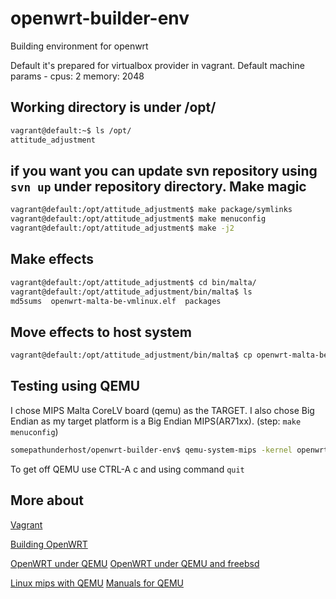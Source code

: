 openwrt-builder-env
===================

Building environment for openwrt

Default it's prepared for virtualbox provider in vagrant. Default machine params - cpus: 2 memory: 2048


Working directory is under /opt/
------------------
```sh
vagrant@default:~$ ls /opt/
attitude_adjustment
```
if you want you can update svn repository using ```svn up``` under repository directory.
Make magic
------------------
```sh
vagrant@default:/opt/attitude_adjustment$ make package/symlinks
vagrant@default:/opt/attitude_adjustment$ make menuconfig
vagrant@default:/opt/attitude_adjustment$ make -j2
```
Make effects
------------------
```sh
vagrant@default:/opt/attitude_adjustment$ cd bin/malta/
vagrant@default:/opt/attitude_adjustment/bin/malta$ ls
md5sums  openwrt-malta-be-vmlinux.elf  packages
```

Move effects to host system
------------------
```sh
vagrant@default:/opt/attitude_adjustment/bin/malta$ cp openwrt-malta-be-vmlinux.elf /vagrant/
```

Testing using QEMU
------------------
I chose MIPS Malta CoreLV board (qemu) as the TARGET. I also chose Big Endian as my target platform is a Big Endian MIPS(AR71xx). (step: ```make menuconfig```)
```sh
somepathunderhost/openwrt-builder-env$ qemu-system-mips -kernel openwrt-malta-be-vmlinux.elf -nographic -m 64
```
To get off QEMU use CTRL-A c and using command ```quit```

More about
------------------
[Vagrant](http://www.vagrantup.com/)

[Building OpenWRT](http://www.thepowerbase.com/2012/01/openwrt-build-guide-start-to-finish/)

[OpenWRT under QEMU](http://fosiao.com/content/running-openwrt-under-qemu)
[OpenWRT under QEMU and freebsd](http://grenville.wordpress.com/2013/01/06/openwrt-under-qemu-on-freebsd/)

[Linux mips with QEMU](http://www.linux-mips.org/wiki/QEMU)
[Manuals for QEMU](http://wiki.qemu.org/Manual)